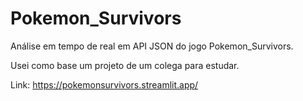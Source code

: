 # Pokemon_Survivors
Análise em tempo de real em API JSON do jogo Pokemon_Survivors.

Usei como base um projeto de um colega para estudar.

Link: 
https://pokemonsurvivors.streamlit.app/

